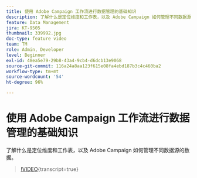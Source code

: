 ```yaml
---
title: 使用 Adobe Campaign 工作流进行数据管理的基础知识
description: 了解什么是定位维度和工作表，以及 Adobe Campaign 如何管理不同数据源的数据。
feature: Data Management
jira: KT-9505
thumbnail: 339992.jpg
doc-type: feature video
team: TM
role: Admin, Developer
level: Beginner
exl-id: 48ea5e79-29b8-43a4-9cb4-d6dcb13e9068
source-git-commit: 116a24a8aa123f615e08fa4ebd187b3c4c460ba2
workflow-type: tm+mt
source-wordcount: '54'
ht-degree: 96%

---
```


# 使用 Adobe Campaign 工作流进行数据管理的基础知识

了解什么是定位维度和工作表，以及 Adobe Campaign 如何管理不同数据源的数据。

>[!VIDEO](https://video.tv.adobe.com/v/339992?quality=12&learn=on){transcript=true}

